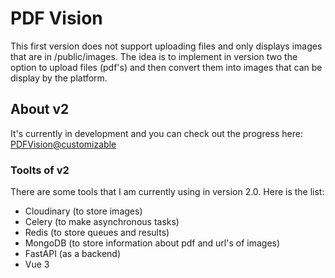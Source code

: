 # PDF Vision

This first version does not support uploading files and only displays images that are in /public/images. The idea is to implement in version two the option to upload files (pdf's) and then convert them into images that can be display by the platform. 

## About v2

It's currently in development and you can check out the progress here: [PDFVision@customizable](https://github.com/Rooyca/pdf-visual/tree/customizable)

### Toolts of v2

There are some tools that I am currently using in version 2.0. Here is the list:

- Cloudinary (to store images)
- Celery (to make asynchronous tasks)
- Redis (to store queues and results)
- MongoDB (to store information about pdf and url's of images)
- FastAPI (as a backend)
- Vue 3

